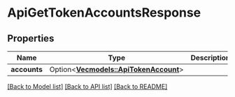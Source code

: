 # ApiGetTokenAccountsResponse

## Properties

Name | Type | Description | Notes
------------ | ------------- | ------------- | -------------
**accounts** | Option<[**Vec<models::ApiTokenAccount>**](apiTokenAccount.md)> |  | [optional]

[[Back to Model list]](../README.md#documentation-for-models) [[Back to API list]](../README.md#documentation-for-api-endpoints) [[Back to README]](../README.md)


